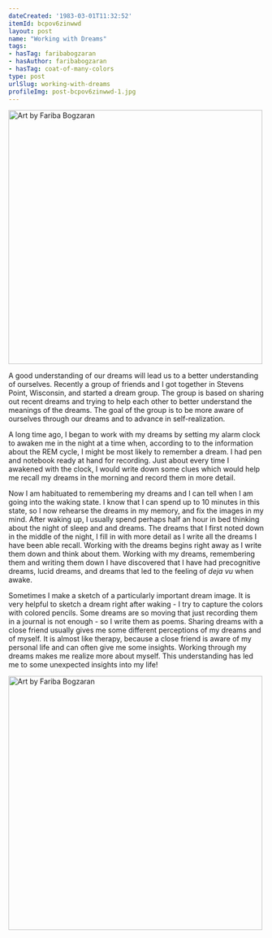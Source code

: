 ```yaml
---
dateCreated: '1983-03-01T11:32:52'
itemId: bcpov6zinwwd
layout: post
name: "Working with Dreams"
tags:
- hasTag: faribabogzaran
- hasAuthor: faribabogzaran
- hasTag: coat-of-many-colors
type: post
urlSlug: working-with-dreams
profileImg: post-bcpov6zinwwd-1.jpg
---
```


<img src="../images/post-bcpov6zinwwd-1.jpg" alt="Art by Fariba Bogzaran" width="500" height="auto"/>

A good understanding of our dreams will lead us to a better understanding of ourselves. Recently a group of friends and I got together in Stevens Point, Wisconsin, and started a dream group. The group is based on sharing out recent dreams and trying to help each other to better understand the meanings of the dreams. The goal of the group is to be more aware of ourselves through our dreams and to advance in self-realization. 

A long time ago, I began to work with my dreams by setting my alarm clock to awaken me in the night at a time when, according to to the information about the REM cycle, I might be most likely to remember a dream. I had pen and notebook ready at hand for recording. Just about every time I awakened with the clock, I would write down some clues which would help me recall my dreams in the morning and record them in more detail. 

Now I am habituated to remembering my dreams and I can tell when I am going into the waking state. I know that I can spend up to 10 minutes in this state, so I now rehearse the dreams in my memory, and fix the images in my mind. After waking up, I usually spend perhaps half an hour in bed thinking about the night of sleep and and dreams. The dreams that I first noted down in the middle of the night, I fill in with more detail as I write all the dreams I have been able recall. Working with the dreams begins right away as I write them down and think about them. Working with my dreams, remembering them and writing them down I have discovered that I have had precognitive dreams, lucid dreams, and dreams that led to the feeling of *deja vu* when awake. 

Sometimes I make a sketch of a particularly important dream image. It is very helpful to sketch a dream right after waking - I try to capture the colors with colored pencils. Some dreams are so moving that just recording them in a journal is not enough - so I write them as poems. Sharing dreams with a close friend usually gives me some different perceptions of my dreams and of myself. It is almost like therapy, because a close friend is aware of my personal life and can often give me some insights. Working through my dreams makes me realize more about myself. This understanding has led me to some unexpected insights into my life!

<img src="../images/post-bcpov6zinwwd-0.jpg" alt="Art by Fariba Bogzaran" width="500" height="auto"/>

















